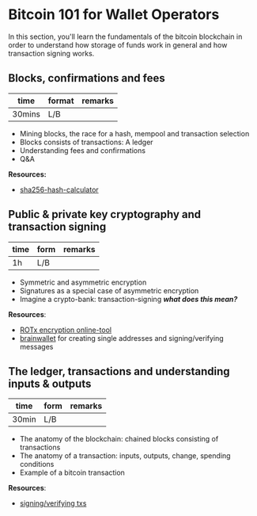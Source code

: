 # Bitcoin 101 for Wallet Operators
In this section, you'll learn the fundamentals of the bitcoin blockchain in order to understand how storage of funds work in general and how transaction signing works.

## Blocks, confirmations and fees
| time | format  | remarks |
|------|---------|---------|
| 30mins   | L/B     |         |

* Mining blocks, the race for a hash, mempool and transaction selection
* Blocks consists of transactions: A ledger
* Understanding fees and confirmations
* Q&A

__Resources:__
* [sha256-hash-calculator](https://emn178.github.io/online-tools/sha256.html)

## Public & private key cryptography and transaction signing
| time   | form    | remarks |
|--------|---------|---------|
| 1h     | L/B     |         |

* Symmetric and asymmetric encryption
* Signatures as a special case of asymmetric encryption
* Imagine a crypto-bank: transaction-signing ***what does this mean?***

__Resources__:
* [ROTx encryption online-tool](https://www.thomas-kuehn.de/geocaching/rot.php)
* [brainwallet](https://brainwalletx.github.io/#sign) for creating single addresses and signing/verifying messages

## The ledger, transactions and understanding inputs & outputs
| time   | form    | remarks |
|--------|---------|---------|
| 30min  | L/B     |         |

* The anatomy of the blockchain: chained blocks consisting of transactions
* The anatomy of a transaction: inputs, outputs, change, spending conditions
* Example of a bitcoin transaction

__Resources__:

* [signing/verifying txs](https://brainwalletx.github.io/#tx)
